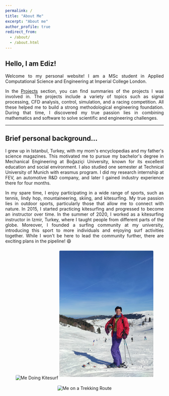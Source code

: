 ```yaml
---
permalink: /
title: "About Me"
excerpt: "About me"
author_profile: true
redirect_from:
  - /about/
  - /about.html
---
```


Hello, I am Ediz!
------

<p align="justify">
Welcome to my personal website! I am a MSc student in Applied Computational Science and Engineering at Imperial College London.
</p>

<p align="justify">
In the <A HREF="/projects/">Projects</A> section, you can find summaries of the projects I was involved in. The projects include a variety of topics such as signal processing, CFD analysis, control, simulation, and a racing competition. All these helped me to build a strong methodological engineering foundation. During that time, I discovered my true passion lies in combining mathematics and software to solve scientific and engineering challenges.
</p>

---

## Brief personal background...

<p align="justify">
I grew up in Istanbul, Turkey, with my mom's encyclopedias and my father's science magazines. This motivated me to pursue my bachelor's degree in Mechanical Engineering at Boğaziçi University, known for its excellent education and social environment. I also studied one semester at Technical University of Munich with erasmus program. I did my research internship at FEV, an automotive R&D company, and later I gained industry experience there for four months. 
</p>

<p align="justify">
In my spare time, I enjoy participating in a wide range of sports, such as tennis, lindy hop, mountaineering, skiing, and kitesurfing. My true passion lies in outdoor sports, particularly those that allow me to connect with nature. In 2015, I started practicing kitesurfing and progressed to become an instructor over time. In the summer of 2020, I worked as a kitesurfing instructor in Izmir, Turkey, where I taught people from different parts of the globe. Moreover, I founded a surfing community at my university, introducing this sport to more individuals and enjoying surf activities together. While I won't be here to lead the community further, there are exciting plans in the pipeline! 😄
</p>


<center>
<img src="/images/ab_kite.jpg" alt="Me Doing Kitesurf" style="height:400px; border-radius: 3px; margin-top: 8px; margin-bottom: 8px;"/>
<img src="/images/ab_ski.jpg" alt="Me Skiing" style="height: 400px; border-radius: 3px; margin-top: 8px; margin-bottom: 8px;"/>
</center>

<center>
<img src="/images/ab_likya.jpg" alt="Me on a Trekking Route" style="height: 340px; border-radius: 3px; margin-top: 8px; margin-bottom: 8px;"/>
</center>
